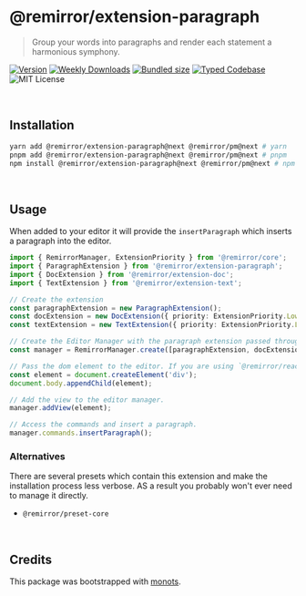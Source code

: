 # @remirror/extension-paragraph

> Group your words into paragraphs and render each statement a harmonious symphony.

[![Version][version]][npm] [![Weekly Downloads][downloads-badge]][npm] [![Bundled size][size-badge]][size] [![Typed Codebase][typescript]](./src/index.ts) ![MIT License][license]

[version]: https://flat.badgen.net/npm/v/@remirror/extension-paragraph
[npm]: https://npmjs.com/package/@remirror/extension-paragraph
[license]: https://flat.badgen.net/badge/license/MIT/purple
[size]: https://bundlephobia.com/result?p=@remirror/extension-paragraph
[size-badge]: https://flat.badgen.net/bundlephobia/minzip/@remirror/extension-paragraph
[typescript]: https://flat.badgen.net/badge/icon/TypeScript?icon=typescript&label
[downloads-badge]: https://badgen.net/npm/dw/@remirror/extension-paragraph/red?icon=npm

<br />

## Installation

```bash
yarn add @remirror/extension-paragraph@next @remirror/pm@next # yarn
pnpm add @remirror/extension-paragraph@next @remirror/pm@next # pnpm
npm install @remirror/extension-paragraph@next @remirror/pm@next # npm
```

<br />

## Usage

When added to your editor it will provide the `insertParagraph` which inserts a paragraph into the editor.

```ts
import { RemirrorManager, ExtensionPriority } from '@remirror/core';
import { ParagraphExtension } from '@remirror/extension-paragraph';
import { DocExtension } from '@remirror/extension-doc';
import { TextExtension } from '@remirror/extension-text';

// Create the extension
const paragraphExtension = new ParagraphExtension();
const docExtension = new DocExtension({ priority: ExtensionPriority.Low });
const textExtension = new TextExtension({ priority: ExtensionPriority.Low });

// Create the Editor Manager with the paragraph extension passed through.
const manager = RemirrorManager.create([paragraphExtension, docExtension, textExtension]);

// Pass the dom element to the editor. If you are using `@remirror/react` this is done for you.
const element = document.createElement('div');
document.body.appendChild(element);

// Add the view to the editor manager.
manager.addView(element);

// Access the commands and insert a paragraph.
manager.commands.insertParagraph();
```

### Alternatives

There are several presets which contain this extension and make the installation process less verbose. AS a result you probably won't ever need to manage it directly.

- `@remirror/preset-core`

<br />

## Credits

This package was bootstrapped with [monots].

[monots]: https://github.com/monots/monots
